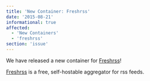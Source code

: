 ```yaml
---
title: 'New Container: Freshrss'
date: '2015-08-21'
informational: true
affected:
  - 'New Containers'
  - 'freshrss'
section: 'issue'
---
```

We have released a new container for [Freshrss](https://github.com/linuxserver/docker-freshrss)!

[Freshrss](https://freshrss.org/) is a free, self-hostable aggregator for rss feeds.